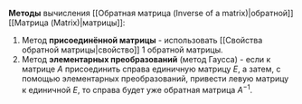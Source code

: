 **Методы** вычисления [[Обратная матрица (Inverse of a matrix)|обратной]] [[Матрица (Matrix)|матрицы]]:
1. Метод **присоединённой матрицы** - использовать [[Свойства обратной матрицы|свойство]] 1 обратной матрицы.
2. Метод **элементарных преобразований** (метод Гаусса) - если к матрице $A$ присоединить справа единичную матрицу $E$, а затем, с помощью элементарных преобразований, привести левую матрицу к единичной $E$, то справа будет уже обратная матрица $A^{-1}$.